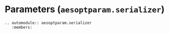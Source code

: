 # Parameters (`aesoptparam.serializer`)

```{eval-rst}
.. automodule:: aesoptparam.serializer
   :members:
```